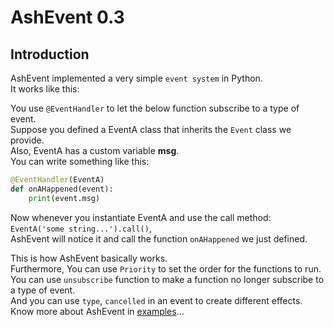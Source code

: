 # AshEvent 0.3

## Introduction
AshEvent implemented a very simple ``event system`` in Python.  
It works like this:  

You use ``@EventHandler`` to let the below function subscribe to a type of event.  
Suppose you defined a EventA class that inherits the ``Event`` class we provide.  
Also, EventA has a custom variable **msg**.  
You can write something like this:

```python
@EventHandler(EventA)
def onAHappened(event):
    print(event.msg)
```
Now whenever you instantiate EventA and use the call method: ```EventA('some string...').call()```,  
AshEvent will notice it and call the function ``onAHappened`` we just defined.  

This is how AshEvent basically works.  
Furthermore, You can use ``Priority`` to set the order for the functions to run.  
You can use ``unsubscribe`` function to make a function no longer subscribe to a type of event.  
And you can use ``type``, ``cancelled`` in an event to create different effects.  
Know more about AshEvent in [examples](https://github.com/The-Ash-Team/AshEvent/tree/main/examples)...

